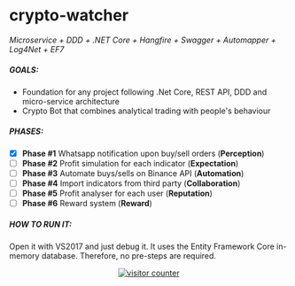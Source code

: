 # crypto-watcher
_Microservice + DDD + .NET Core + Hangfire + Swagger + Automapper + Log4Net + EF7_

##### GOALS:
* Foundation for any project following .Net Core, REST API, DDD and micro-service architecture  
* Crypto Bot that combines analytical trading with people's behaviour

##### PHASES:
- [x]  **Phase #1** Whatsapp notification upon buy/sell orders (**Perception**)  
- [ ]  **Phase #2** Profit simulation for each indicator (**Expectation**)  
- [ ]  **Phase #3** Automate buys/sells on Binance API (**Automation**)  
- [ ]  **Phase #4** Import indicators from third party (**Collaboration**)  
- [ ]  **Phase #5** Profit analyser for each user (**Reputation**)  
- [ ]  **Phase #6** Reward system (**Reward**)

##### HOW TO RUN IT:
Open it with VS2017 and just debug it. It uses the Entity Framework Core in-memory database. Therefore, no pre-steps are required.


<center>
<!-- Start of CuterCounter Code -->
<a target="_blank" href="http://www.cutercounter.com/hit.php?id=gvfxqfa&nd=6&style=38" target="_blank"><img src="http://www.cutercounter.com/hit.php?id=gvfxqfa&nd=6&style=38" border="0" alt="visitor counter"></a>
<!-- End of CuterCounter Code -->
</center>






